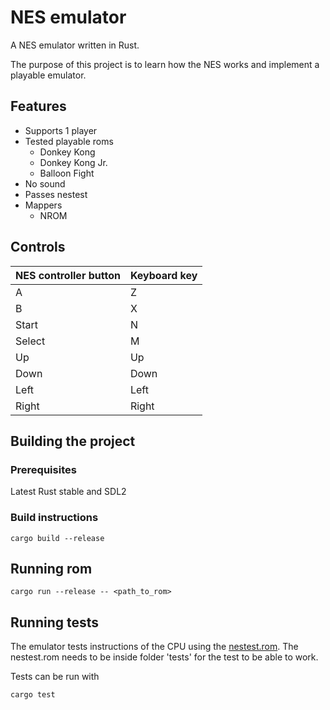 # NES emulator

A NES emulator written in Rust.

The purpose of this project is to learn how the NES works and implement a playable emulator.

## Features

- Supports 1 player
- Tested playable roms
  - Donkey Kong
  - Donkey Kong Jr.
  - Balloon Fight
- No sound
- Passes nestest
- Mappers
  - NROM


## Controls

| NES controller button | Keyboard key |
| --- | --- |
| A | Z |
| B | X |
| Start | N |
| Select | M |
| Up | Up |
| Down | Down |
| Left | Left |
| Right | Right |

## Building the project

### Prerequisites

Latest Rust stable and SDL2

### Build instructions
```
cargo build --release
```

## Running rom

```
cargo run --release -- <path_to_rom>
```

## Running tests

The emulator tests instructions of the CPU using the [nestest.rom](http://nickmass.com/images/nestest.nes). The nestest.rom needs to be inside folder 'tests' for the test to be able to work.

Tests can be run with 
```
cargo test
```
